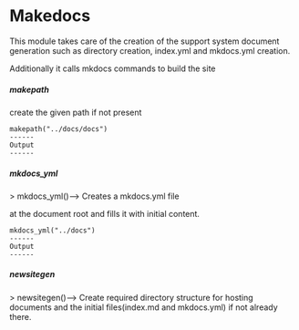 <h1>Makedocs</h1>
<div class="markdown"><p>This module takes care of the creation of the support system document generation such as directory creation, index.yml and mkdocs.yml creation.</p>
<p>Additionally it calls mkdocs commands to build the site</p>
</div>
<div class="markdown"><h5>makepath</h5>
</div>
create the given path if not present



```
makepath("../docs/docs")
------
Output
------

```

<div class="markdown"><h5>mkdocs_yml</h5>
</div>
> mkdocs_yml()–> Creates a mkdocs.yml file


at the document root and fills it with initial content.



```
mkdocs_yml("../docs")
------
Output
------

```

<div class="markdown"><h5>newsitegen</h5>
</div>
> newsitegen()–> Create required directory structure for hosting documents and the initial files(index.md and mkdocs.yml) if not already there.




